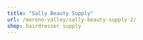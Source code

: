 ```yaml
---
title: "Sally Beauty Supply"
url: /moreno-valley/sally-beauty-supply-2/
shop: hairdresser supply
---
```

